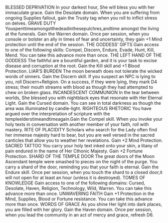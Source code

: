 BLESSED DEPRIVATION
In your darkest hour, She will bless you with her immaculate
grace. Gain the Desolate domain. When you are
suffering from ongoing Supplies fallout, gain the
Trusty tag when you roll to inflict stress on delves.
GRAVE DUTY
Youspenttimeamongstthedeadinthesepulchres,andtime
amongst the living at the funerals. Gain the Warren
domain. Once per session, when you console or bolster
an ally in times of fear and uncertainty, they gain
+1 Mind protection until the end of the session.
THE GODDESS’ GIFTS
Gain access to one of the following skills:
Compel, Discern, Endure, Evade, Hunt, Kill,
Mend. You can take this advance more than once.
THE LEFT HAND OF THE GODDESS
The faithful are a bountiful garden, and it is your task to
excise disease and corruption at the root. Gain the Kill
skill and +1 Blood Protection.
LIAR’S BURDEN
The moon beneath does not tolerate the wicked words of
sinners. Gain the Discern skill. If you suspect an
NPC is lying to you, roll Discern+Religion. On a
success, if they were lying, they mark D4 stress;
their mouth streams with blood as though they
had attempted to chew on broken glass.
INCANDESCENT COMMUNION
In the tear between worlds, She blessed you with nightblack
eyes that resonate with Her Eternal Light. Gain the
Cursed domain. You can see in total darkness as
though the area was illuminated by candle-light.
RIGHTEOUS RHETORIC
You have argued over the interpretation of scripture with the
templeelderstimeandtimeagain.Gain the Compel skill.
When you invoke your holy texts in conversation with
another member of your faith, roll with mastery.
RITE OF PLACIDITY
Scholars who search for the Lady often find her immense
majesty hard to bear, but you are well versed in the sacred
canticles that allow you to weather her revelations. Gain
+2 Mind Protection.
SACRED TATTOO
You carry your holy text inked onto your skin, a litany of
pain endured in the name of Her Cthonic Majesty.
Gain +2 Fortune Protection.
SHARD OF THE TEMPLE DOOR
The great doors of the Moon Ascendant temple were
smashed to pieces on the night of the purge. You carry a
shard of the door, reminding you that your faith is
eternal. Gain the Endure skill. Once per session,
when you touch the shard to a closed door,it will not
open for at least an hour (unless it is destroyed).
TOMES OF KNOWLEDGE
Gain access to one of the following domains: Cursed,
Desolate, Haven, Religion, Technology, Wild,
Warren. You can take this advance more than once.
UNWAVERING FAITH
Gain +1 Protection in the Mind, Supplies, Blood
or Fortune resistance. You can take this advance
more than once.
WORDS OF GRACE
As you shine Her light into dark places, you are filled
with her glory. Gain the Haven domain. Once per
session, when you lead the community in an act
of mercy and grace, refresh D6.